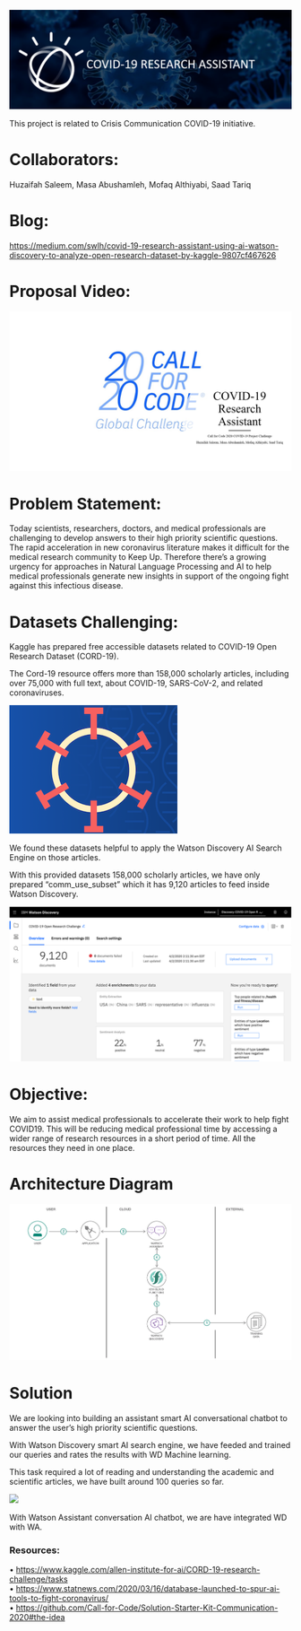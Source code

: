 
![](logo.png)


This project is related to Crisis Communication COVID-19 initiative.

# Collaborators: 

Huzaifah Saleem, Masa Abushamleh, Mofaq Althiyabi, Saad Tariq

# Blog: 

https://medium.com/swlh/covid-19-research-assistant-using-ai-watson-discovery-to-analyze-open-research-dataset-by-kaggle-9807cf467626

# Proposal Video:

[![video](video.png)](https://youtu.be/FATZB006K8M)

# Problem Statement:
Today scientists, researchers, doctors, and medical professionals are challenging to develop answers to their high priority scientific questions.
The rapid acceleration in new coronavirus literature makes it difficult for the medical research community to Keep Up. Therefore there’s a growing urgency for approaches in Natural Language Processing and AI to help medical professionals generate new insights in support of the ongoing fight against this infectious disease.<br>

# Datasets Challenging:

Kaggle has prepared free accessible datasets related to COVID-19 Open Research Dataset (CORD-19).<br>

The Cord-19 resource offers more than 158,000 scholarly articles, including over 75,000 with full text, about COVID-19, SARS-CoV-2, and related coronaviruses.<br>

![](reasource.png)

We found these datasets helpful to apply the Watson Discovery AI Search Engine on those articles.<br>

With this provided datasets 158,000 scholarly articles, we have only prepared “comm_use_subset” which it has 9,120 articles to feed inside Watson Discovery.<br>

![](Data_Uploaded.png)


# Objective:

We aim to assist medical professionals to accelerate their work to help fight COVID19. This will be reducing medical professional time by accessing a wider range of research resources in a short period of time. All the resources they need in one place.<br>

# Architecture Diagram
![](architecture-diagram.png)

# Solution  
We are looking into building an assistant smart AI conversational chatbot to answer the user’s high priority scientific questions.<br>

With Watson Discovery smart AI search engine, we have feeded and trained our queries and rates the results with WD Machine learning.<br>

This task required a lot of reading and understanding the academic and scientific articles, we have built around 100 queries so far.<br>

![](queries_rates.png)

With Watson Assistant conversation AI chatbot, we are have integrated WD with WA.<br> 

### Resources:
•	https://www.kaggle.com/allen-institute-for-ai/CORD-19-research-challenge/tasks <br>
•	https://www.statnews.com/2020/03/16/database-launched-to-spur-ai-tools-to-fight-coronavirus/ <br>
•	https://github.com/Call-for-Code/Solution-Starter-Kit-Communication-2020#the-idea 


